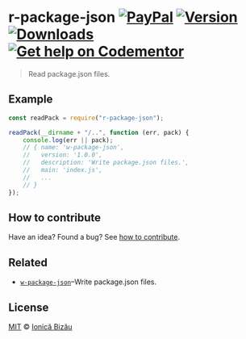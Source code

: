 # r-package-json [![PayPal](https://img.shields.io/badge/%24-paypal-f39c12.svg)][paypal-donations] [![Version](https://img.shields.io/npm/v/r-package-json.svg)](https://www.npmjs.com/package/r-package-json) [![Downloads](https://img.shields.io/npm/dt/r-package-json.svg)](https://www.npmjs.com/package/r-package-json) [![Get help on Codementor](https://cdn.codementor.io/badges/get_help_github.svg)](https://www.codementor.io/johnnyb?utm_source=github&utm_medium=button&utm_term=johnnyb&utm_campaign=github)

> Read package.json files.

## Example

```js
const readPack = require("r-package-json");

readPack(__dirname + "/..", function (err, pack) {
    console.log(err || pack);
    // { name: 'w-package-json',
    //   version: '1.0.0',
    //   description: 'Write package.json files.',
    //   main: 'index.js',
    //   ...
    // }
});
```

## How to contribute
Have an idea? Found a bug? See [how to contribute][contributing].

## Related

 - [`w-package-json`](https://github.com/IonicaBizau/w-package-json)–Write package.json files.

## License

[MIT][license] © [Ionică Bizău][website]

[paypal-donations]: https://www.paypal.com/cgi-bin/webscr?cmd=_s-xclick&hosted_button_id=RVXDDLKKLQRJW
[donate-now]: http://i.imgur.com/6cMbHOC.png

[license]: http://showalicense.com/?fullname=Ionic%C4%83%20Biz%C4%83u%20%3Cbizauionica%40gmail.com%3E%20(http%3A%2F%2Fionicabizau.net)&year=2016#license-mit
[website]: http://ionicabizau.net
[contributing]: /CONTRIBUTING.md
[docs]: /DOCUMENTATION.md